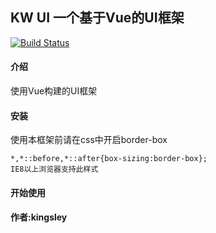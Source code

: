 ##  KW UI 一个基于Vue的UI框架
[![Build Status](https://travis-ci.com/kingsley2036/KW-UI.svg?branch=master)](https://travis-ci.com/kingsley2036/KW-UI)
#### 介绍
使用Vue构建的UI框架
#### 安装
 使用本框架前请在css中开启border-box
```
*,*::before,*::after{box-sizing:border-box};
IE8以上浏览器支持此样式
``` 
#### 开始使用
#### 
####  作者:kingsley